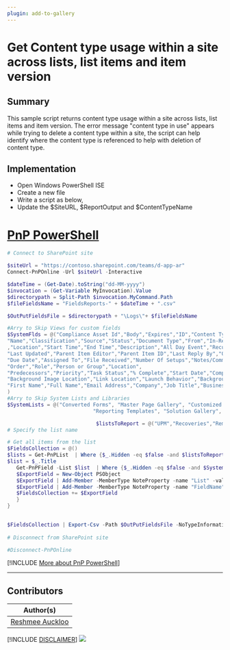```yaml
---
plugin: add-to-gallery
---
```


# Get Content type usage within a site across lists, list items and item version

## Summary

This sample script returns content type usage within a site across lists, list items and item version. The error message "content type in use" appears while trying to delete a content type within a site, the script can help identify where the content type is referenced to help with deletion of content type.

## Implementation

- Open Windows PowerShell ISE
- Create a new file
- Write a script as below,
- Update the $SiteURL, $ReportOutput and $ContentTypeName

# [PnP PowerShell](#tab/pnpps)
```powershell
# Connect to SharePoint site

$siteUrl = "https://contoso.sharepoint.com/teams/d-app-ar"
Connect-PnPOnline -Url $siteUrl -Interactive

$dateTime = (Get-Date).toString("dd-MM-yyyy")
$invocation = (Get-Variable MyInvocation).Value
$directorypath = Split-Path $invocation.MyCommand.Path
$fileFieldsName = "FieldsReports-" + $dateTime + ".csv"

$OutPutFieldsFile = $directorypath + "\Logs\"+ $fileFieldsName

#Arry to Skip Views for custom fields
$SystemFlds = @("Compliance Asset Id","Body","Expires","ID","Content Type","Modified","Created","Created By","Modified By","Version","Attachments","Edit","Type","Item Child Count","Folder", "Child Count","App Created By","App Modified By",
"Name","Classification","Source","Status","Document Type","From","In-Reply-To","OriginalSubject","References","Reply-To","Subject","To","Date","Cc","Comments","Checked Out To","Check In Comment","File Size","Source Version (Converted Document)","Source Name (Converted Document)",
,"Location","Start Time","End Time","Description","All Day Event","Recurrence","Attendees","Category","Resources","Free/Busy","Check Double Booking","Enterprise Keywords",
"Last Updated","Parent Item Editor","Parent Item ID","Last Reply By","Question","Best Response","Best Response Id", "Is Featured Discussion","E-Mail Sender","Replies","Folder Child Count","Discussion Subject","Reply","Post","Threading","Posted By",
"Due Date","Assigned To","File Received","Number Of Setups","Notes/Comments","Task_Status","Is Approval Required","Approver","Approver Comments","Approval Date","Documents",
"Order","Role","Person or Group","Location",
"Predecessors","Priority","Task Status","% Complete","Start Date","Completed","Related Items",
"Background Image Location","Link Location","Launch Behavior","Background Image Cluster Horizontal Start","Background Image Cluster Vertical Start",
"First Name","Full Name","Email Address","Company","Job Title","Business Phone","Home Phone","Mobile Number","Fax Number","Address","City","State/Province","ZIP/Postal Code","Country/Region","Web Page","Notes","Name","Order","Role", "Color Tag", "Label setting", "Retention label", "Retention Label Applied", "Label applied by", "Item is a Record" 
)
#Arry to Skip System Lists and Libraries
$SystemLists = @("Converted Forms", "Master Page Gallery", "Customized Reports", "Form Templates", "List Template Gallery", "Theme Gallery",
                            "Reporting Templates", "Solution Gallery", "Style Library", "Web Part Gallery","Site Assets", "wfpub", "Site Pages", "Images", "MicroFeed","Pages")

                             $listsToReport = @("UPM","Recoveries","Remittances","Payments")
# Specify the list name

# Get all items from the list
$FieldsCollection = @()
$lists = Get-PnPList  | Where {$_.Hidden -eq $false -and $listsToReport -contains $_.Title } | ForEach-Object {
$list = $_.Title
   Get-PnPField -List $list  | Where {$_.Hidden -eq $false -and $SystemFlds -notcontains $_.Title } | ForEach-Object {
   $ExportField = New-Object PSObject
   $ExportField | Add-Member -MemberType NoteProperty -name "List" -value $list
   $ExportField | Add-Member -MemberType NoteProperty -name "FieldName" -value $_.Title
   $FieldsCollection += $ExportField
   }
}

 
$FieldsCollection | Export-Csv -Path $OutPutFieldsFile -NoTypeInformation
 
# Disconnect from SharePoint site

#Disconnect-PnPOnline
```
[!INCLUDE [More about PnP PowerShell](../../docfx/includes/MORE-PNPPS.md)]
***

## Contributors

| Author(s) |
|-----------|
| [Reshmee Auckloo](https://github.com/reshmee011)|

[!INCLUDE [DISCLAIMER](../../docfx/includes/DISCLAIMER.md)]
<img src="https://m365-visitor-stats.azurewebsites.net/script-samples/scripts/spo-get-contenttype-usage-listitem-listversion" aria-hidden="true" />
